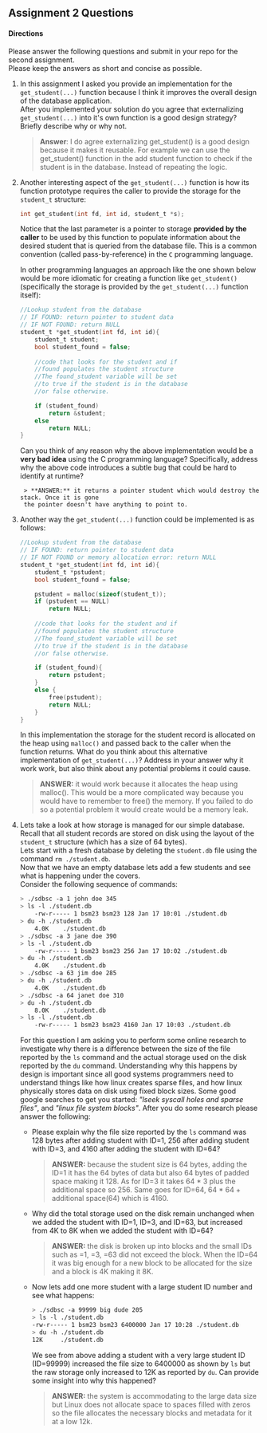 ## Assignment 2 Questions

#### Directions
Please answer the following questions and submit in your repo for the second assignment.  
Please keep the answers as short and concise as possible.

1. In this assignment I asked you provide an implementation for the `get_student(...)` 
function because I think it improves the overall design of the database application.   
After you implemented your solution do you agree that externalizing `get_student(...)` 
into it's own function is a good design strategy?  Briefly describe why or why not.

    > **Answer**:  I do agree externalizing get_student() is a good design because 
    it makes it reusable. For example we can use the get_student() function in the add
    student function to check if the student is in the database. Instead of repeating
    the logic.


2. Another interesting aspect of the `get_student(...)` function is how its function prototype 
requires the caller to provide the storage for the `student_t` structure:

    ```c
    int get_student(int fd, int id, student_t *s);
    ```

    Notice that the last parameter is a pointer to storage **provided by the caller** to be used 
    by this function to populate information about the desired student that is queried from the 
    database file. This is a common convention (called pass-by-reference) in the `C` programming language. 

    In other programming languages an approach like the one shown below would be more idiomatic for 
    creating a function like `get_student()` (specifically the storage is provided by the `get_student(...)` 
    function itself):

    ```c
    //Lookup student from the database
    // IF FOUND: return pointer to student data
    // IF NOT FOUND: return NULL
    student_t *get_student(int fd, int id){
        student_t student;
        bool student_found = false;
        
        //code that looks for the student and if
        //found populates the student structure
        //The found_student variable will be set
        //to true if the student is in the database
        //or false otherwise.

        if (student_found)
            return &student;
        else
            return NULL;
    }
    ```
    Can you think of any reason why the above implementation would be a **very bad idea** 
    using the C programming language?  Specifically, address why the above code introduces a 
    subtle bug that could be hard to identify at runtime? 

        > **ANSWER:** it returns a pointer student which would destroy the stack. Once it is gone
        the pointer doesn't have anything to point to.


3. Another way the `get_student(...)` function could be implemented is as follows:

    ```c
    //Lookup student from the database
    // IF FOUND: return pointer to student data
    // IF NOT FOUND or memory allocation error: return NULL
    student_t *get_student(int fd, int id){
        student_t *pstudent;
        bool student_found = false;

        pstudent = malloc(sizeof(student_t));
        if (pstudent == NULL)
            return NULL;
        
        //code that looks for the student and if
        //found populates the student structure
        //The found_student variable will be set
        //to true if the student is in the database
        //or false otherwise.

        if (student_found){
            return pstudent;
        }
        else {
            free(pstudent);
            return NULL;
        }
    }
    ```
    In this implementation the storage for the student record is allocated on the heap 
    using `malloc()` and passed back to the caller when the function returns. What do you think 
    about this alternative implementation of `get_student(...)`?  Address in your answer why it 
    work work, but also think about any potential problems it could cause.  
    
    > **ANSWER:** it would work because it allocates the heap using malloc(). This would be a more 
    complicated way because you would have to remember to free() the memory. If you failed to do so 
    a potential problem it would create would be a memory leak.


4. Lets take a look at how storage is managed for our simple database. Recall that all student 
records are stored on disk using the layout of the `student_t` structure (which has a size of 64 bytes).  
Lets start with a fresh database by deleting the `student.db` file using the command `rm ./student.db`.  
Now that we have an empty database lets add a few students and see what is happening under the covers.  
Consider the following sequence of commands:

    ```bash
    > ./sdbsc -a 1 john doe 345
    > ls -l ./student.db
        -rw-r----- 1 bsm23 bsm23 128 Jan 17 10:01 ./student.db
    > du -h ./student.db
        4.0K    ./student.db
    > ./sdbsc -a 3 jane doe 390
    > ls -l ./student.db
        -rw-r----- 1 bsm23 bsm23 256 Jan 17 10:02 ./student.db
    > du -h ./student.db
        4.0K    ./student.db
    > ./sdbsc -a 63 jim doe 285 
    > du -h ./student.db
        4.0K    ./student.db
    > ./sdbsc -a 64 janet doe 310
    > du -h ./student.db
        8.0K    ./student.db
    > ls -l ./student.db
        -rw-r----- 1 bsm23 bsm23 4160 Jan 17 10:03 ./student.db
    ```

    For this question I am asking you to perform some online research to investigate why there is a difference between 
    the size of the file reported by the `ls` command and the actual storage used on the disk reported by the `du` command. 
     Understanding why this happens by design is important since all good systems programmers need to understand things like how 
     linux creates sparse files, and how linux physically stores data on disk using fixed block sizes.  Some good google searches to 
     get you started: _"lseek syscall holes and sparse files"_, and _"linux file system blocks"_.  After you do some research please 
     answer the following:

    - Please explain why the file size reported by the `ls` command was 128 bytes after adding student with ID=1, 
    256 after adding student with ID=3, and 4160 after adding the student with ID=64? 

        > **ANSWER:** because the student size is 64 bytes, adding the ID=1 it has the 64 bytes of data but also 
        64 bytes of padded space making it 128. As for ID=3 it takes 64 * 3 plus the additional space so 256. Same
        goes for ID=64, 64 * 64 + additional space(64) which is 4160.


    -   Why did the total storage used on the disk remain unchanged when we added the student with ID=1, ID=3, 
    and ID=63, but increased from 4K to 8K when we added the student with ID=64? 

        > **ANSWER:** the disk is broken up into blocks and the small IDs such as =1, =3, =63 did not exceed the block.
        When the ID=64 it was big enough for a new block to be allocated for the size and a block is 4K making it 8K.


    - Now lets add one more student with a large student ID number  and see what happens:

        ```bash
        > ./sdbsc -a 99999 big dude 205 
        > ls -l ./student.db
        -rw-r----- 1 bsm23 bsm23 6400000 Jan 17 10:28 ./student.db
        > du -h ./student.db
        12K     ./student.db
        ```
        We see from above adding a student with a very large student ID (ID=99999) increased the file size 
        to 6400000 as shown by `ls` but the raw storage only increased to 12K as reported by `du`.  Can provide 
        some insight into why this happened?

        > **ANSWER:**  the system is accommodating to the large data size but Linux does not allocate space to spaces
        filled with zeros so the file allocates the necessary blocks and metadata for it at a low 12k.
